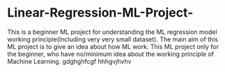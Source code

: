 # Linear-Regression-ML-Project-
This is a beginner ML project for understanding the ML regression model working principle(Including very very small dataset).
The main aim of this ML project is to give an idea about how ML work.
This ML project only for the beginner, who have no/minimum idea about the working principle of Machine Learning.
gdghghfcgf
hhhgvjhvhv
